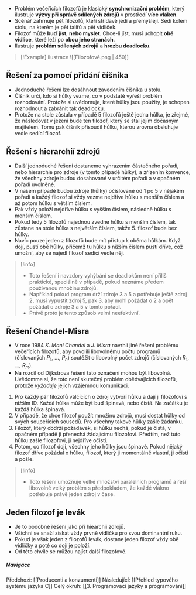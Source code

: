 - Problém večeřících filozofů je klasický **synchronizační problém**, který ilustruje **výzvy při správě sdílených zdrojů** v prostředí **více vláken**. 
- Scénář zahrnuje pět filozofů, kteří střídavě jedí a přemýšlejí. Sedí kolem stolu, na kterém je pět talířů a pět vidliček. 
- Filozof může **buď jíst**, **nebo myslet**. Chce-li jíst, musí uchopit **obě vidlice**, které leží po **obou jeho stranách**.
- Ilustruje **problém sdílených zdrojů** a **hrozbu deadlocku**.

>[!Example] ilustrace
>![[Filozofové.png | 450]]

## Řešení za pomocí přidání číšníka
- Jednoduché řešení lze dosáhnout zavedením číšníka u stolu. 
- Číšník určí, kdo si hůlky vezme, co v podstatě vyřeší problém rozhodování. Protože si uvědomuje, které hůlky jsou použity, je schopen rozhodnout a zabránit tak deadlocku. 
- Protože na stole zůstala v případě 5 filozofů ještě jedna hůlka, je zřejmé, že následovat v jezení bude ten filozof, který se stal jejím dočasným majitelem. Tomu pak číšník přisoudil hůlku, kterou zrovna obsluhuje vedle sedící filozof.

## Řešení s hierarchií zdrojů
- Další jednoduché řešení dostaneme vyhrazením částečného pořadí, nebo hierarchie pro zdroje (v tomto případě hůlky), a zřízením konvence, že všechny zdroje budou dosahované v určitém pořadí a v opačném pořadí uvolněné. 
- V našem případě budou zdroje (hůlky) očíslované od 1 po 5 v nějakém pořadí a každý filozof si vždy vezme nejdříve hůlku s menším číslem a až potom hůlku s větším číslem. 
- Pak vždy položí nejdříve hůlku s vyšším číslem, následně hůlku s menším číslem. 
- Pokud tedy 5 filozofů najednou zvedne hůlku s menším číslem, tak zůstane na stole hůlka s největším číslem, takže 5. filozof bude bez hůlky. 
- Navíc pouze jeden z filozofů bude mít přístup k oběma hůlkám. Když dojí, pustí obě hůlky, přičemž tu hůlku s nižším číslem pustí dříve, což umožní, aby se najedl filozof sedící vedle něj.

>[!info]
>- Toto řešení i navzdory vyhýbání se deadlokům není příliš praktické, speciálně v případě, pokud neznáme předem používanou množinu zdrojů. 
>- Například pokud program drží zdroje 3 a 5 a potřebuje ještě zdroj 2, musí vypustit zdroj 5, pak 3, aby mohl požádat o 2 a opět požádat o zdroje 3 a 5 v tomto pořadí. 
>- Právě proto je tento způsob velmi neefektivní.

## Řešení Chandel-Misra
- V roce $1984$ *K. Mani Chandel* a *J. Misra* navrhli jiné řešení problému večeřících filozofů, aby povolili libovolnému počtu programů (číslovaných $P_{1}$, ..., $P_{n}$) soutěžit o libovolný počet zdrojů (číslovaných $R_{1}$, ..., $R_{m}$). 
- Na rozdíl od Dijkstrova řešení tato označení mohou být libovolná. Uvědomme si, že toto není skutečný problém obědvajících filozofů, protože _vyžaduje_ jejich vzájemnou komunikaci.

1. Pro každý pár filozofů válčících o zdroj vytvoří hůlku a dají ji filozofovi s nižším ID. Každá hůlka může být buď špinavá, nebo čistá. Na začátku je každá hůlka špinavá.
2. V případě, že chce filozof použít množinu zdrojů, musí dostat hůlky od svých soupeřících sousedů. Pro všechny takové hůlky zašle žádanku.
3. Filozof, který obdrží požadavek, si hůlku nechá, pokud je čistá, v opačném případě ji přenechá žádajícímu filozofovi. Předtím, než tuto hůlku zašle filozofovi, ji nejdříve očistí.
4. Potom, co filozof dojí, všechny jeho hůlky jsou špinavé. Pokud nějaký filozof dříve požádal o hůlku, filozof, který ji momentálně vlastní, ji očistí a pošle.

>[!info]
>- Toto řešení umožňuje velké množství paralelních programů a řeší libovolně velký problém s předpokladem, že každé vlákno potřebuje právě jeden zdroj v čase.

## Jeden filozof je levák
- Je to podobné řešení jako při hiearchii zdrojů. 
- Všichni se snaží získat vždy prvně vidličku pro svou dominantní ruku. 
- Pokud je však jeden z filozofů levák, dostane jeden filozof vždy obě vidličky a poté co dojí je položí. 
- Od této chvíle se můžou najíst další filozofové.

##### Navigace
Předchozí:  [[Producenti a konzumenti]]
Následující: [[Přehled typového systému jazyka C]]
Celý okruh: [[3. Programovací jazyky a programování]]